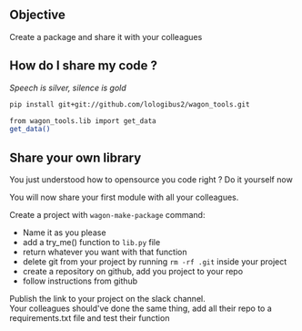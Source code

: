 ## Objective 

Create a package and share it with your colleagues

## How do I share my code ?

_Speech is silver, silence is gold_  
```bash
pip install git+git://github.com/lologibus2/wagon_tools.git
```
```bash
from wagon_tools.lib import get_data
get_data()
```

## Share your own library
You just understood how to opensource you code right ? Do it yourself now 

You will now share your first module with all your colleagues. 

Create a project with `wagon-make-package` command:
- Name it as you please
- add a try_me() function to `lib.py` file
- return whatever you want with that function 
- delete git from your project by running `rm -rf .git` inside your project
- create a repository on github, add you project to your repo
- follow instructions from github

Publish the link to your project on the slack channel.  
Your colleagues should've done the same thing, add all their repo to a requirements.txt file and test their function


